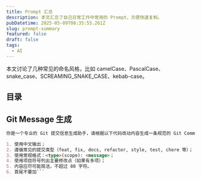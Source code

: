 ```yaml
---
title: Prompt 汇总
description: 本文汇总了自己日常工作中常用的 Prompt，方便快速复制。
pubDatetime: 2025-05-09T08:35:55.261Z
slug: prompt-summary
featured: false
draft: false
tags:
  - AI
---
```


本文讨论了几种常见的命名风格，比如 camelCase、PascalCase、snake_case、SCREAMING_SNAKE_CASE、kebab-case。

## 目录

## Git Message 生成

```markdown
你是一个专业的 Git 提交信息生成助手，请根据以下代码改动内容生成一条规范的 Git Commit Message。要求如下：

1. 使用中文输出；
2. 遵循常见的提交类型（feat, fix, docs, refactor, style, test, chore 等）；
3. 使用常规格式：<type>(scope): <message>；
4. 使用项目符号列出主要修改点（如果有多项）；
5. 内容应尽可能简洁，不超过 80 字符。
6. 首尾不要加```
```